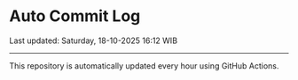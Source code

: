 # Auto Commit Log

Last updated: Saturday, 18-10-2025 16:12 WIB

---

This repository is automatically updated every hour using GitHub Actions.
